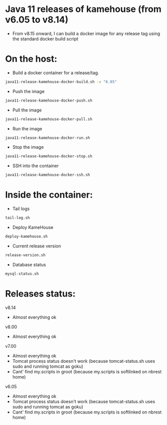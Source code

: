 # Java 11 releases of kamehouse (from v6.05 to v8.14)

- From v8.15 onward, I can build a docker image for any release tag using the standard docker build script

# On the host:
- Build a docker container for a release/tag.
```sh
java11-release-kamehouse-docker-build.sh -v "6.05"
```

- Push the image
```sh
java11-release-kamehouse-docker-push.sh
```

- Pull the image
```sh
java11-release-kamehouse-docker-pull.sh
```

- Run the image
```sh
java11-release-kamehouse-docker-run.sh
```

- Stop the image
```sh
java11-release-kamehouse-docker-stop.sh
```

- SSH into the container
```sh
java11-release-kamehouse-docker-ssh.sh
```

# Inside the container:
- Tail logs
```sh
tail-log.sh
```

- Deploy KameHouse
```sh
deploy-kamehouse.sh
```

- Current release version
```sh
release-version.sh
```

- Database status
```sh
mysql-status.sh
```

# Releases status:

v8.14
  - Almost everything ok

v8.00
  - Almost everything ok

v7.00
  - Almost everything ok
  - Tomcat process status doesn't work (because tomcat-status.sh uses sudo and running tomcat as goku)
  - Cant' find my.scripts in groot (because my.scripts is softlinked on nbrest home)

v6.05
  - Almost everything ok
  - Tomcat process status doesn't work (because tomcat-status.sh uses sudo and running tomcat as goku)
  - Cant' find my.scripts in groot (because my.scripts is softlinked on nbrest home)
